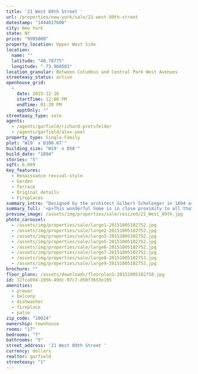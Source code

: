 ```yaml
---
title: '21 West 89th Street '
url: /properties/new-york/sale/21-west-89th-street
datestamp: "1444017600"
city: New York
state: NY
price: "9995000"
property_location: Upper West Side
location:
  name: ""
  latitude: "40.78775"
  longitude: "-73.968581"
location_granular: Between Columbus and Central Park West Avenues
streeteasy_status: active
openhouse_grid:
  - 
    date: 2015-12-16
    startTime: 12:00 PM
    endTime: 01:30 PM
    apptOnly: ""
streeteasy_type: sale
agents:
  - /agents/garfield/richard-pretsfelder
  - /agents/garfield/alex-yoel
property_type: Single-Family
plot: "W19' x D100.67'"
building_size: "W19' x D58'"
build_date: "1894"
stories: "5"
sqft: 6,069
key_features:
  - Renaissance revival-style
  - Garden
  - Terrace
  - Original details
  - Fireplaces
summary_intro: "Designed by the architect Gilbert Schelenger in 1894 as the second in a series of eleven Renaissance Revival townhouses, 21 West 89th is a classic single-family home, replete with original detail. This spacious, 19' wide property is comprised of five stories plus a cellar. It includes two floors of generous entertaining space with an impressive double height ceiling, three floors of bedrooms, and a beautiful garden and 4th floor terrace situated among other townhouses."
summary_full: '<p>This wonderful home is in close proximity to all that the Upper West Side has to offer, from restaurants and stores to schools and museums. Enjoy the best of townhouse living in this grand property located just steps from Central Park.<br></p>'
preview_image: /assets/img/properties/sale/resized/21_West_89th.jpg
photo_carousel:
  - /assets/img/properties/sale/large1-20151005102752.jpg
  - /assets/img/properties/sale/large2-20151005102752.jpg
  - /assets/img/properties/sale/large3-20151005102752.jpg
  - /assets/img/properties/sale/large5-20151005102752.jpg
  - /assets/img/properties/sale/large6-20151005102752.jpg
  - /assets/img/properties/sale/large7-20151005102752.jpg
  - /assets/img/properties/sale/large8-20151005102753.jpg
  - /assets/img/properties/sale/large9-20151005102753.jpg
brochure: ""
floor_plans: /assets/downloads/floorplan1-20151005102758.jpg
id: 12fca094-285b-49dc-97c7-d50f3653e195
amenities:
  - prewar
  - balcony
  - dishwasher
  - fireplace
  - patio
zip_code: "10024"
ownership: townhouse
rooms: "17"
bedrooms: "7"
bathrooms: "5"
street_address: '21 West 89th Street '
currency: dollars
realtor: garfield
streeteasy: "1"
---
```

